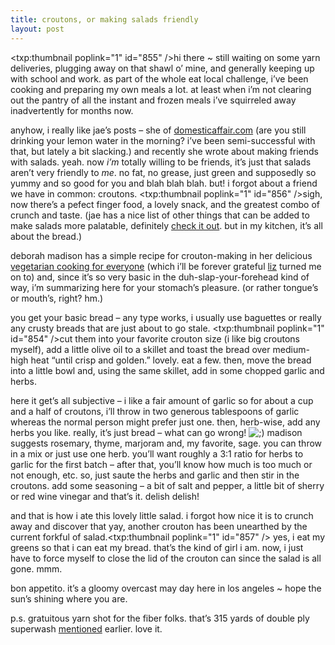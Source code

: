 ```yaml
---
title: croutons, or making salads friendly
layout: post
---
```


<span class="pic"><txp:thumbnail poplink="1" id="855" /></span>hi there ~ still waiting on some yarn deliveries, plugging away on that shawl o&#8217; mine, and generally keeping up with school and work. as part of the whole eat local challenge, i&#8217;ve been cooking and preparing my own meals a lot. at least when i&#8217;m not clearing out the pantry of all the instant and frozen meals i&#8217;ve squirreled away inadvertently for months now. 

anyhow, i really like jae&#8217;s posts &#8211; she of [domesticaffair.com][1] (are you still drinking your lemon water in the morning? i&#8217;ve been semi-successful with that, but lately a bit slacking.) and recently she wrote about making friends with salads. yeah. now *i&#8217;m* totally willing to be friends, it&#8217;s just that salads aren&#8217;t very friendly to *me*. no fat, no grease, just green and supposedly so yummy and so good for you and blah blah blah. but! i forgot about a friend we have in common: croutons. <span class="pic"><txp:thumbnail poplink="1" id="856" /></span>sigh, now there&#8217;s a pefect finger food, a lovely snack, and the greatest combo of crunch and taste. (jae has a nice list of other things that can be added to make salads more palatable, definitely [check it out][2]. but in my kitchen, it&#8217;s all about the bread.)

deborah madison has a simple recipe for crouton-making in her delicious [vegetarian cooking for everyone][3] (which i&#8217;ll be forever grateful [liz][4] turned me on to) and, since it&#8217;s so very basic in the duh-slap-your-forehead kind of way, i&#8217;m summarizing here for your stomach&#8217;s pleasure. (or rather tongue&#8217;s or mouth&#8217;s, right? hm.)

you get your basic bread &#8211; any type works, i usually use baguettes or really any crusty breads that are just about to go stale. <span class="pic"><txp:thumbnail poplink="1" id="854" /></span>cut them into your favorite crouton size (i like big croutons myself), add a little olive oil to a skillet and toast the bread over medium-high heat &#8220;until crisp and golden.&#8221; lovely. eat a few. then, move the bread into a little bowl and, using the same skillet, add in some chopped garlic and herbs. 

here it get&#8217;s all subjective &#8211; i like a fair amount of garlic so for about a cup and a half of croutons, i&#8217;ll throw in two generous tablespoons of garlic whereas the normal person might prefer just one. then, herb-wise, add any herbs you like. really, it&#8217;s just bread &#8211; what can go wrong! <img src="http://localhost:8888/wordpress/wp-includes/images/smilies/icon_wink.gif" alt=";)" class="wp-smiley" /> madison suggests rosemary, thyme, marjoram and, my favorite, sage. you can throw in a mix or just use one herb. you&#8217;ll want roughly a 3:1 ratio for herbs to garlic for the first batch &#8211; after that, you&#8217;ll know how much is too much or not enough, etc. so, just saute the herbs and garlic and then stir in the croutons. add some seasoning &#8211; a bit of salt and pepper, a little bit of sherry or red wine vinegar and that&#8217;s it. delish delish!

and that is how i ate this lovely little salad. i forgot how nice it is to crunch away and discover that yay, another crouton has been unearthed by the current forkful of salad.<span class="pic"><txp:thumbnail poplink="1" id="857" /></span> yes, i eat my greens so that i can eat my bread. that&#8217;s the kind of girl i am. now, i just have to force myself to close the lid of the crouton can since the salad is all gone. mmm.

bon appetito. it&#8217;s a gloomy overcast may day here in los angeles ~ hope the sun&#8217;s shining where you are. 

p.s. gratuitous yarn shot for the fiber folks. that&#8217;s 315 yards of double ply superwash [mentioned][5] earlier. love it.

 [1]: http://domesticaffair.com
 [2]: http://domesticaffair.blogspot.com/2006/05/you-can-make-friends-with-salad.html
 [3]: http://www.randomhouse.com/features/deborahmadison/vegetarian_cooking.html
 [4]: http://pocketfarm.com
 [5]: http://mellowtrouble.net/2006/05/02/so-much-to-do